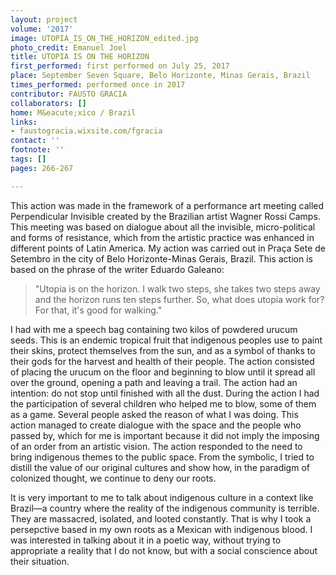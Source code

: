 ```yaml
---
layout: project
volume: '2017'
image: UTOPIA_IS_ON_THE_HORIZON_edited.jpg
photo_credit: Emanuel Joel
title: UTOPIA IS ON THE HORIZON
first_performed: first performed on July 25, 2017
place: September Seven Square, Belo Horizonte, Minas Gerais, Brazil
times_performed: performed once in 2017
contributor: FAUSTO GRACIA
collaborators: []
home: M&eacute;xico / Brazil
links:
- faustogracia.wixsite.com/fgracia
contact: ''
footnote: ''
tags: []
pages: 266-267

---
```


This action was made in the framework of a performance art meeting called Perpendicular Invisible created by the Brazilian artist Wagner Rossi Camps. This meeting was based on dialogue about all the invisible, micro-political and forms of resistance, which from the artistic practice was enhanced in different points of Latin America. My action was carried out in Praça Sete de Setembro in the city of Belo Horizonte-Minas Gerais, Brazil. This action is based on the phrase of the writer Eduardo Galeano:

> "Utopia is on the horizon. I walk two steps, she takes two steps away and the horizon runs ten steps further. So, what does utopia work for? For that, it's good for walking." 

I had with me a speech bag containing two kilos of powdered urucum seeds. This is an endemic tropical fruit that indigenous peoples use to paint their skins, protect themselves from the sun, and as a symbol of thanks to their gods for the harvest and health of their people. The action consisted of placing the urucum on the floor and beginning to blow until it spread all over the ground, opening a path and leaving a trail. The action had an intention: do not stop until finished with all the dust. During the action I had the participation of several children who helped me to blow, some of them as a game. Several people asked the reason of what I was doing. This action managed to create dialogue with the space and the people who passed by, which for me is important because it did not imply the imposing of an order from an artistic vision. The action responded to the need to bring indigenous themes to the public space. From the symbolic, I tried to distill the value of our original cultures and show how, in the paradigm of colonized thought, we continue to deny our roots.

It is very important to me to talk about indigenous culture in a context like Brazil—a country where the reality of the indigenous community is terrible. They are massacred, isolated, and looted constantly. That is why I took a persepctive based in my own roots as a Mexican with indigenous blood. I was interested in talking about it in a poetic way, without trying to appropriate a reality that I do not know, but with a social conscience about their situation.

